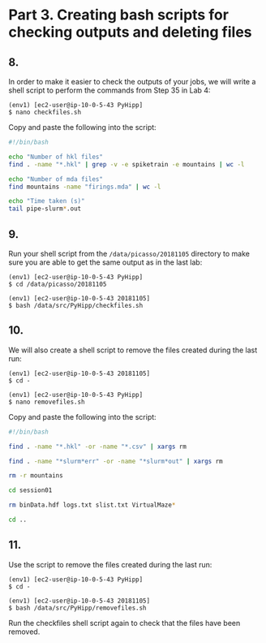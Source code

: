 # Part 3. Creating bash scripts for checking outputs and deleting files

## 8.
In order to make it easier to check the outputs of your jobs, we will write a shell script to perform the commands from Step 35 in Lab 4:

```shell
(env1) [ec2-user@ip-10-0-5-43 PyHipp]
$ nano checkfiles.sh
```

Copy and paste the following into the script:

```bash
#!/bin/bash

echo "Number of hkl files"
find . -name "*.hkl" | grep -v -e spiketrain -e mountains | wc -l

echo "Number of mda files"
find mountains -name "firings.mda" | wc -l

echo "Time taken (s)"
tail pipe-slurm*.out
```

## 9.
Run your shell script from the `/data/picasso/20181105` directory to make sure you are able to get the same output as in the last lab:

```shell
(env1) [ec2-user@ip-10-0-5-43 PyHipp]
$ cd /data/picasso/20181105

(env1) [ec2-user@ip-10-0-5-43 20181105]
$ bash /data/src/PyHipp/checkfiles.sh
```

## 10.
We will also create a shell script to remove the files created during the last run:

```shell
(env1) [ec2-user@ip-10-0-5-43 20181105]
$ cd -

(env1) [ec2-user@ip-10-0-5-43 PyHipp]
$ nano removefiles.sh
```

Copy and paste the following into the script:

```bash
#!/bin/bash

find . -name "*.hkl" -or -name "*.csv" | xargs rm

find . -name "*slurm*err" -or -name "*slurm*out" | xargs rm

rm -r mountains

cd session01

rm binData.hdf logs.txt slist.txt VirtualMaze*

cd ..
```

## 11.
Use the script to remove the files created during the last run:

```shell
(env1) [ec2-user@ip-10-0-5-43 PyHipp]
$ cd -

(env1) [ec2-user@ip-10-0-5-43 20181105]
$ bash /data/src/PyHipp/removefiles.sh
```

Run the checkfiles shell script again to check that the files have been removed.